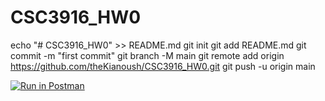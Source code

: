 # CSC3916_HW0

echo "# CSC3916_HW0" >> README.md
git init
git add README.md
git commit -m "first commit"
git branch -M main
git remote add origin https://github.com/theKianoush/CSC3916_HW0.git
git push -u origin main

[![Run in Postman](https://run.pstmn.io/button.svg)](https://god.postman.co/run-collection/addc0db322476f6385de?action=collection%2Fimport#?env%5Bhomework0%5D=W3sia2V5IjoiYm9va190aXRsZSIsInZhbHVlIjoiIiwiZW5hYmxlZCI6dHJ1ZSwidHlwZSI6ImFueSIsInNlc3Npb25WYWx1ZSI6IlR1cmluZyIsInNlc3Npb25JbmRleCI6MH0seyJrZXkiOiJpZCIsInZhbHVlIjoiIiwiZW5hYmxlZCI6dHJ1ZSwidHlwZSI6ImFueSIsInNlc3Npb25WYWx1ZSI6Im1LbnVEd0FBUUJBSiIsInNlc3Npb25JbmRleCI6MX1d)
